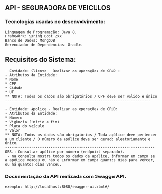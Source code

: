 ## API - SEGURADORA DE VEICULOS

### Tecnologias usadas no desenvolvimento:
```
Linguagem de Programação: Java 8.
Framework: Spring Boot 2xx
Banco de Dados: MongoDB
Gerenciador de Dependencias: Gradle.
```
## Requisitos do Sistema:
```
- Entidade: Cliente - Realizar as operações de CRUD :
- Atributos da Entidade: 
* Nome
* CPF
* Cidade
* UF
** NOTA: Todos os dados são obrigatórios / CPF deve ser válido e único
-------------------------------------------------------------------

- Entidade: Apolice - Realizar as operações de CRUD:
- Atributos da Entidade:
* Número
* Vigência (início e fim)
* Placa do veículo
* Valor
** NOTA: Todos os dados são obrigatórios / Toda apólice deve pertencer a um cliente / O número da apólice deve ser gerado aleatoriamente e único.
---------------------------------------------------------------------
OBS.: Consultar apólice por número (endpoint separado).
 - na consulta mostra todos os dados da apolice, informar em campo se a apólice venceu ou não e Informar em campo quantos dias para vencer, ou há quantos dias venceu.
 ```

### Documentação da API  realizada com SwaggerAPI.
```Teste de API
exemplo: http://localhost:8080/swagger-ui.html#/
```
